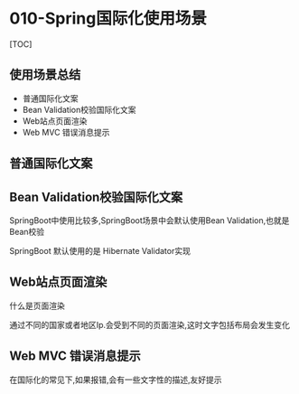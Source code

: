 # 010-Spring国际化使用场景

[TOC]

## 使用场景总结

- 普通国际化文案
- Bean Validation校验国际化文案
- Web站点页面渲染
- Web MVC 错误消息提示

## 普通国际化文案

## Bean Validation校验国际化文案

SpringBoot中使用比较多,SpringBoot场景中会默认使用Bean Validation,也就是Bean校验

SpringBoot 默认使用的是 Hibernate Validator实现

## Web站点页面渲染

什么是页面渲染

通过不同的国家或者地区Ip.会受到不同的页面渲染,这时文字包括布局会发生变化

## Web MVC 错误消息提示

在国际化的常见下,如果报错,会有一些文字性的描述,友好提示